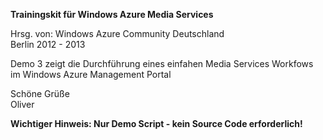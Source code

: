 ﻿<b>Trainingskit für Windows Azure Media Services</b>

Hrsg. von: Windows Azure Community Deutschland<br> 
Berlin 2012 - 2013

Demo 3 zeigt die Durchführung eines einfahen Media Services Workfows im Windows Azure Management Portal

Schöne Grüße<br>
Oliver

<b>Wichtiger Hinweis: Nur Demo Script - kein Source Code erforderlich!</b>
